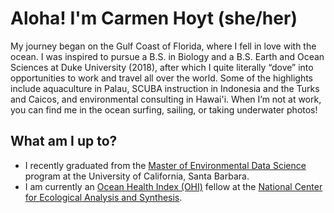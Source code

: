 # Aloha! I'm Carmen Hoyt (she/her)

My journey began on the Gulf Coast of Florida, where I fell in love with the ocean. I was inspired to pursue a B.S. in Biology and a B.S. Earth and Ocean Sciences at Duke University (2018), after which I quite literally “dove” into opportunities to work and travel all over the world. Some of the highlights include aquaculture in Palau, SCUBA instruction in Indonesia and the Turks and Caicos, and environmental consulting in Hawai'i. When I’m not at work, you can find me in the ocean surfing, sailing, or taking underwater photos!

## What am I up to?

- I recently graduated from the [Master of Environmental Data Science](https://bren.ucsb.edu/masters-programs/master-environmental-data-science) program at the University of California, Santa Barbara.
- I am currently an [Ocean Health Index (OHI)]([https://github.com/OHI-Science](https://oceanhealthindex.org/)) fellow at the [National Center for Ecological Analysis and Synthesis](https://www.nceas.ucsb.edu/).

<!--
**ceh58/ceh58** is a ✨ _special_ ✨ repository because its `README.md` (this file) appears on your GitHub profile.

Here are some ideas to get you started:

- 🔭 I’m currently working on ...
- 🌱 I’m currently learning ...
- 👯 I’m looking to collaborate on ...
- 🤔 I’m looking for help with ...
- 💬 Ask me about ...
- 📫 How to reach me: ...
- 😄 Pronouns: ...
- ⚡ Fun fact: ...
-->
